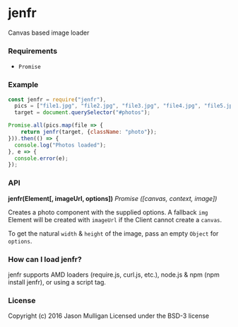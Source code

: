 # jenfr
Canvas based image loader

### Requirements
- `Promise`

### Example

```javascript
const jenfr = require("jenfr"),
  pics = ["file1.jpg", "file2.jpg", "file3.jpg", "file4.jpg", "file5.jpg"],
  target = document.querySelector("#photos");

Promise.all(pics.map(file => {
    return jenfr(target, {className: "photo"});
})).then(() => {
  console.log("Photos loaded");
}, e => {
  console.error(e);
});
```

### API
**jenfr(Element[, imageUrl, options])**
_Promise ([canvas, context, image])_

Creates a photo component with the supplied options. A fallback `img` Element will be created with `imageUrl` if the Client cannot create a `canvas`.

To get the natural `width` & `height` of the image, pass an empty `Object` for `options`.

### How can I load jenfr?
jenfr supports AMD loaders (require.js, curl.js, etc.), node.js & npm (npm install jenfr), or using a script tag.

### License
Copyright (c) 2016 Jason Mulligan
Licensed under the BSD-3 license
